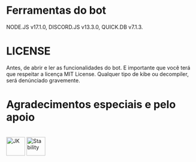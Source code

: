 # Ferramentas do bot

NODE.JS v17.1.0, DISCORD.JS v13.3.0, QUICK.DB v7.1.3.

# LICENSE

Antes, de abrir e ler as funcionalidades do bot. E importante que você terá que respeitar a licença MIT License. Qualquer tipo de kibe ou decompiler, será denúnciado gravemente. 

# Agradecimentos especiais e pelo apoio

<div style="display: inline_block"><br>
  <img align="center" alt="JK" height="50" width="50" src="https://cdn.discordapp.com/icons/786677580970328094/234f2029a4142b91c2420a7f8c9270d6.png?size=2048">
  <img align="center" alt="Stability" height="50" width="50" src="https://cdn.discordapp.com/icons/503214522614677505/2794e1e550965fe08355a503a5a9d2e9.jpg?size=2048">
</div>

